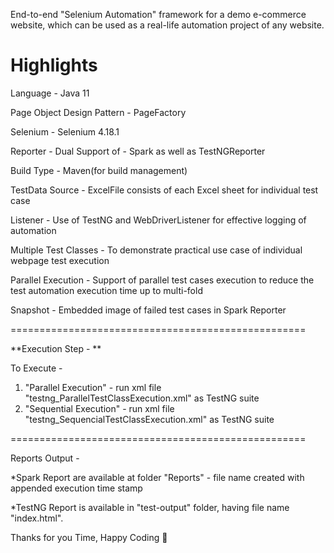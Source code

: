End-to-end "Selenium Automation" framework for a demo e-commerce website, which can be used as a real-life automation project of any website.

Highlights
=========================
Language - Java 11


Page Object Design Pattern - PageFactory

Selenium - Selenium 4.18.1

Reporter - Dual Support of - Spark as well as TestNGReporter

Build Type - Maven(for build management)

TestData Source - ExcelFile consists of each Excel sheet for individual test case

Listener - Use of TestNG and WebDriverListener for effective logging of automation

Multiple Test Classes - To demonstrate practical use case of individual webpage test execution

Parallel Execution - Support of parallel test cases execution to reduce the test automation execution time up to multi-fold

Snapshot - Embedded image of failed test cases in Spark Reporter 

===================================================

**Execution Step - **

To Execute -
1. "Parallel Execution" - run xml file "testng_ParallelTestClassExecution.xml" as TestNG suite
2. "Sequential Execution" - run xml file "testng_SequencialTestClassExecution.xml" as TestNG suite

===================================================

Reports Output -

*Spark Report are available at folder "Reports" - file name created with appended execution time stamp

*TestNG Report is available in "test-output" folder, having file name "index.html".

Thanks for you Time, Happy Coding 🥇
